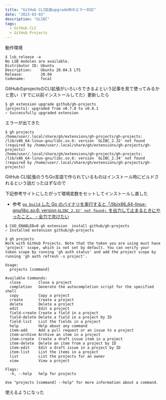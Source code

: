 ```yaml
---
title: "GitHub CLI拡張upgrade時のエラー対応"
date: "2023-03-03"
description: "GLIBC"
tags:
  - GitHub CLI
  - GitHub Projects
---
```


動作環境

```
$ lsb_release -a
No LSB modules are available.
Distributor ID: Ubuntu
Description:    Ubuntu 20.04.5 LTS
Release:        20.04
Codename:       focal
```

GitHubのprojectsのCLI拡張がいろいろできるよという記事を見て使ってみるかと思い（すでに以前インストールしてた）更新したら

```
$ gh extension upgrade github/gh-projects
[projects]: upgraded from v0.7.0 to v0.8.1
✓ Successfully upgraded extension
```

エラーが出てきた

```
$ gh projects
/home/user/.local/share/gh/extensions/gh-projects/gh-projects: /lib/x86_64-linux-gnu/libc.so.6: version `GLIBC_2.32' not found (required by /home/user/.local/share/gh/extensions/gh-projects/gh-projects)
/home/user/.local/share/gh/extensions/gh-projects/gh-projects: /lib/x86_64-linux-gnu/libc.so.6: version `GLIBC_2.34' not found (required by /home/user/.local/share/gh/extensions/gh-projects/gh-projects)
```

GitHub CLI拡張のうちGo言語で作られているものはインストール時にビルドされるという話だったはずなので

下記参考サイトにしたがって環境変数をセットしてインストールし直した

- 参考
[`go build` した Go のバイナリを実行すると「/lib/x86_64-linux-gnu/libc.so.6: version `GLIBC_2.32' not found`」を出力して止まるときにやったこと。 - 全力で怠けたい](https://ebc-2in2crc.hatenablog.jp/entry/2020/10/14/030150)


```
$ CGO_ENABLED=0 gh extension  install github/gh-projects
✓ Installed extension github/gh-projects
```

```
$ gh projects
Work with GitHub Projects. Note that the token you are using must have 'project' scope, which is not set by default. You can verify your token scope by running 'gh auth status' and add the project scope by running 'gh auth refresh -s project'.

Usage:
  projects [command]

Available Commands:
  close        Close a project
  completion   Generate the autocompletion script for the specified shell
  copy         Copy a project
  create       Create a project
  delete       Delete a project
  edit         Edit a project
  field-create Create a field in a project
  field-delete Delete a field in a project by ID
  field-list   List the fields in a project
  help         Help about any command
  item-add     Add a pull request or an issue to a project
  item-archive Archive an item in a project
  item-create  Create a draft issue item in a project
  item-delete  Delete an item from a project by ID
  item-edit    Edit a draft issue in a project by ID
  item-list    List the items in a project
  list         List the projects for an owner
  view         View a project

Flags:
  -h, --help   help for projects

Use "projects [command] --help" for more information about a command.
```

使えるようになった
